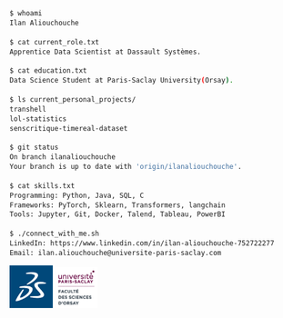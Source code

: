 ```bash
$ whoami
Ilan Aliouchouche

$ cat current_role.txt
Apprentice Data Scientist at Dassault Systèmes.

$ cat education.txt
Data Science Student at Paris-Saclay University(Orsay).

$ ls current_personal_projects/
transhell
lol-statistics
senscritique-timereal-dataset

$ git status
On branch ilanaliouchouche
Your branch is up to date with 'origin/ilanaliouchouche'.

$ cat skills.txt
Programming: Python, Java, SQL, C
Frameworks: PyTorch, Sklearn, Transformers, langchain
Tools: Jupyter, Git, Docker, Talend, Tableau, PowerBI

$ ./connect_with_me.sh
LinkedIn: https://www.linkedin.com/in/ilan-aliouchouche-752722277
Email: ilan.aliouchouche@universite-paris-saclay.com
```

<p align="left">
    <img src="3ds.png" alt="Image Description 1" width="15%" />
    <img src="paris-saclay.png" alt="Image Description 2" width="15%" /> 
</p>


